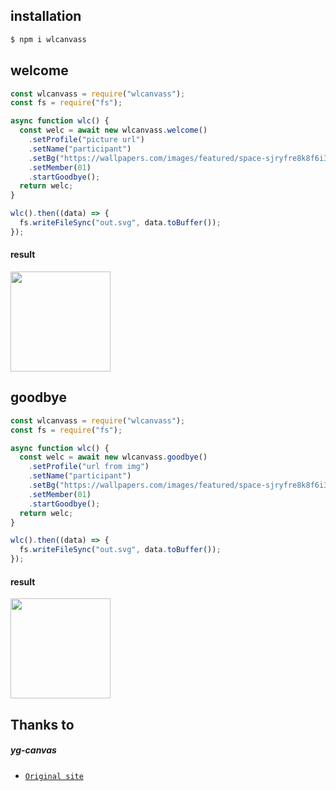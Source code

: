 ## installation

```bash
$ npm i wlcanvass
```

## welcome

```js
const wlcanvass = require("wlcanvass");
const fs = require("fs");

async function wlc() {
  const welc = await new wlcanvass.welcome()
    .setProfile("picture url")
    .setName("participant")
    .setBg("https://wallpapers.com/images/featured/space-sjryfre8k8f6i3ge.jpg")
    .setMember(01)
    .startGoodbye();
  return welc;
}

wlc().then((data) => {
  fs.writeFileSync("out.svg", data.toBuffer());
});
```

#### result

<img src="https://telegra.ph/file/69cbbf0a637da88afd137.jpg" height="160"></img>

</details>

## goodbye

```js
const wlcanvass = require("wlcanvass");
const fs = require("fs");

async function wlc() {
  const welc = await new wlcanvass.goodbye()
    .setProfile("url from img")
    .setName("participant")
    .setBg("https://wallpapers.com/images/featured/space-sjryfre8k8f6i3ge.jpg")
    .setMember(01)
    .startGoodbye();
  return welc;
}

wlc().then((data) => {
  fs.writeFileSync("out.svg", data.toBuffer());
});
```

#### result

<img src="https://telegra.ph/file/91f1a85c6921d51b50c94.jpg" height="160"></img>

</details>

## Thanks to

##### yg-canvas

- [`Original site`](hhttps://www.npmjs.com/package/yg-canvas)
